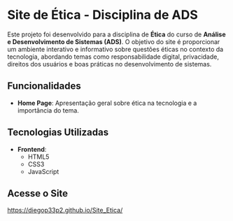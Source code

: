 # Site de Ética - Disciplina de ADS

Este projeto foi desenvolvido para a disciplina de **Ética** do curso de **Análise e Desenvolvimento de Sistemas (ADS)**. O objetivo do site é proporcionar um ambiente interativo e informativo sobre questões éticas no contexto da tecnologia, abordando temas como responsabilidade digital, privacidade, direitos dos usuários e boas práticas no desenvolvimento de sistemas.

## Funcionalidades

- **Home Page**: Apresentação geral sobre ética na tecnologia e a importância do tema.

## Tecnologias Utilizadas

- **Frontend**:
  - HTML5
  - CSS3
  - JavaScript

## Acesse o Site
https://diegop33p2.github.io/Site_Etica/
